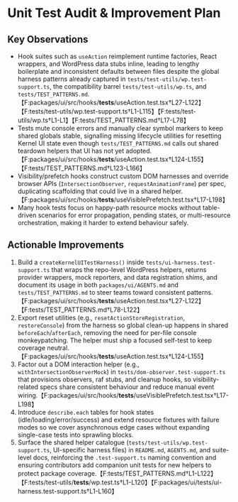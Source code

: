 # Unit Test Audit & Improvement Plan

## Key Observations

- Hook suites such as `useAction` reimplement runtime factories, React wrappers, and WordPress data stubs inline, leading to lengthy boilerplate and inconsistent defaults between files despite the global harness patterns already captured in `tests/test-utils/wp.test-support.ts`, the compatibility barrel `tests/test-utils/wp.ts`, and `tests/TEST_PATTERNS.md`.【F:packages/ui/src/hooks/**tests**/useAction.test.tsx†L27-L122】【F:tests/test-utils/wp.test-support.ts†L1-L115】【F:tests/test-utils/wp.ts†L1-L1】【F:tests/TEST_PATTERNS.md†L17-L78】
- Tests mute console errors and manually clear symbol markers to keep shared globals stable, signalling missing lifecycle utilities for resetting Kernel UI state even though `tests/TEST_PATTERNS.md` calls out shared teardown helpers that UI has not yet adopted.【F:packages/ui/src/hooks/**tests**/useAction.test.tsx†L124-L155】【F:tests/TEST_PATTERNS.md†L123-L166】
- Visibility/prefetch hooks construct custom DOM harnesses and override browser APIs (`IntersectionObserver`, `requestAnimationFrame`) per spec, duplicating scaffolding that could live in a shared helper.【F:packages/ui/src/hooks/**tests**/useVisiblePrefetch.test.tsx†L17-L198】
- Many hook tests focus on happy-path resource mocks without table-driven scenarios for error propagation, pending states, or multi-resource orchestration, making it harder to extend behaviour safely.

## Actionable Improvements

1. Build a `createKernelUITestHarness()` inside `tests/ui-harness.test-support.ts` that wraps the repo-level WordPress helpers, returns provider wrappers, mock reporters, and data registration shims, and document its usage in both `packages/ui/AGENTS.md` and `tests/TEST_PATTERNS.md` to steer teams toward consistent patterns.【F:packages/ui/src/hooks/**tests**/useAction.test.tsx†L27-L122】【F:tests/TEST_PATTERNS.md†L78-L122】
2. Export reset utilities (e.g., `resetActionStoreRegistration`, `restoreConsole`) from the harness so global clean-up happens in shared `beforeEach`/`afterEach`, removing the need for per-file console monkeypatching. The helper must ship a focused self-test to keep coverage neutral.【F:packages/ui/src/hooks/**tests**/useAction.test.tsx†L124-L155】
3. Factor out a DOM interaction helper (e.g., `withIntersectionObserverMock`) in `tests/dom-observer.test-support.ts` that provisions observers, raf stubs, and cleanup hooks, so visibility-related specs share consistent behaviour and reduce manual event wiring.【F:packages/ui/src/hooks/**tests**/useVisiblePrefetch.test.tsx†L17-L198】
4. Introduce `describe.each` tables for hook states (idle/loading/error/success) and extend resource fixtures with failure modes so we cover asynchronous edge cases without expanding single-case tests into sprawling blocks.
5. Surface the shared helper catalogue (`tests/test-utils/wp.test-support.ts`, UI-specific harness files) in `README.md`, `AGENTS.md`, and suite-level docs, reinforcing the `.test-support.ts` naming convention and ensuring contributors add companion unit tests for new helpers to protect package coverage.【F:tests/TEST_PATTERNS.md†L1-L122】【F:tests/test-utils/**tests**/wp.test.ts†L1-L120】【F:packages/ui/tests/ui-harness.test-support.ts†L1-L160】
